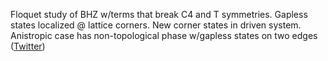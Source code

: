 
Floquet study of BHZ w/terms that break C4 and T symmetries. Gapless states localized @ lattice corners. New corner states in driven system. Anistropic case has non-topological phase w/gapless states on two edges ([Twitter](https://twitter.com/JoshuahHeath/status/1091036842227630080))
